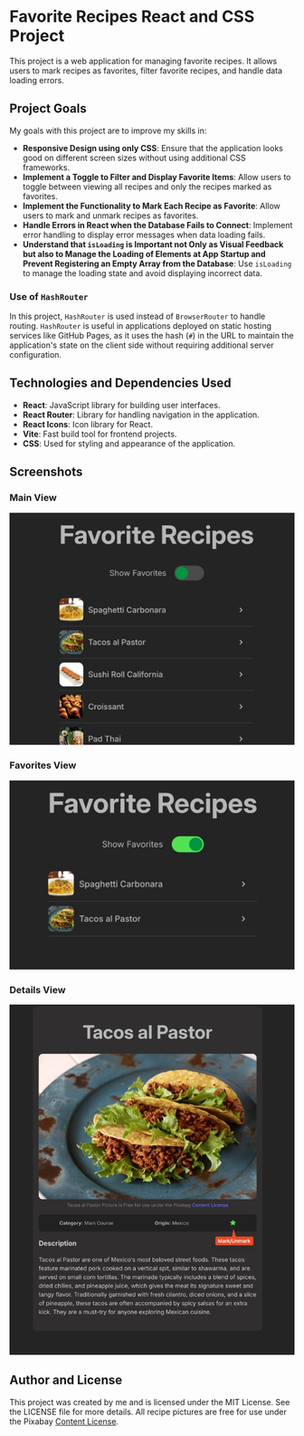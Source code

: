 # Favorite Recipes React and CSS Project

This project is a web application for managing favorite recipes. It allows users to mark recipes as favorites, filter favorite recipes, and handle data loading errors.

## Project Goals

My goals with this project are to improve my skills in:

- **Responsive Design using only CSS**: Ensure that the application looks good on different screen sizes without using additional CSS frameworks.
- **Implement a Toggle to Filter and Display Favorite Items**: Allow users to toggle between viewing all recipes and only the recipes marked as favorites.
- **Implement the Functionality to Mark Each Recipe as Favorite**: Allow users to mark and unmark recipes as favorites.
- **Handle Errors in React when the Database Fails to Connect**: Implement error handling to display error messages when data loading fails.
- **Understand that `isLoading` is Important not Only as Visual Feedback but also to Manage the Loading of Elements at App Startup and Prevent Registering an Empty Array from the Database**: Use `isLoading` to manage the loading state and avoid displaying incorrect data.

### Use of `HashRouter`

In this project, `HashRouter` is used instead of `BrowserRouter` to handle routing. `HashRouter` is useful in applications deployed on static hosting services like GitHub Pages, as it uses the hash (`#`) in the URL to maintain the application's state on the client side without requiring additional server configuration.

## Technologies and Dependencies Used

- **React**: JavaScript library for building user interfaces.
- **React Router**: Library for handling navigation in the application.
- **React Icons**: Icon library for React.
- **Vite**: Fast build tool for frontend projects.
- **CSS**: Used for styling and appearance of the application.

## Screenshots

### Main View
![List of Recipes](./public/images/favrecipes1.jpeg)
### Favorites View
![List of Recipes](./public/images/favrecipes2.jpeg)
### Details View
![List of Recipes](./public/images/favrecipes3.jpeg)



## Author and License
This project was created by me and is licensed under the MIT License. See the LICENSE file for more details. All recipe pictures are free for use under the Pixabay [Content License](https://pixabay.com/service/license-summary/).